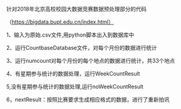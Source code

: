 针对2018年北京高校校园大数据竞赛数据预处理部分的代码

（https://bigdata.bupt.edu.cn/index.html）

1、输入为原始.csv文件,用python脚本出入到数据库中

2、运行CountbaseDatabase文件，对每个月份的数据进行统计

3、运行numcount对每个月份的每个地点的数据进行统计，共33个地点

4、有星期参与统计的数据处理，运行WeekCountResult

5,没有星期参与统计的数据处理,运行noWeekCountResult

6，nextResult：按照比赛要求生成相应格式的数据，进行了重新拍讯

